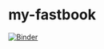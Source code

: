 # my-fastbook

[![Binder](https://mybinder.org/badge_logo.svg)](https://mybinder.org/v2/gh/dolvik/my-fastbook/main?urlpath=%2Fvoila%2Frender%2F02_production.ipynb)

